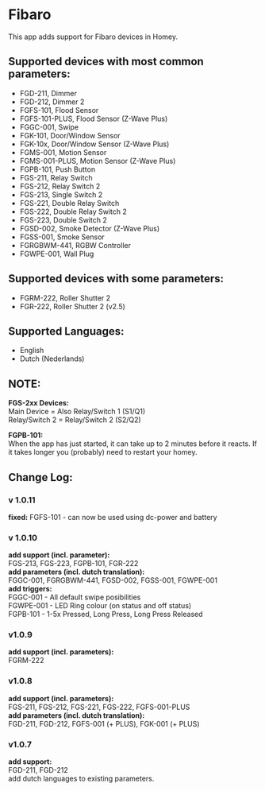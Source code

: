 # Fibaro
This app adds support for Fibaro devices in Homey.

## Supported devices with most common parameters:
* FGD-211, Dimmer
* FGD-212, Dimmer 2
* FGFS-101, Flood Sensor
* FGFS-101-PLUS, Flood Sensor (Z-Wave Plus)
* FGGC-001, Swipe
* FGK-101, Door/Window Sensor
* FGK-10x, Door/Window Sensor (Z-Wave Plus)
* FGMS-001, Motion Sensor
* FGMS-001-PLUS, Motion Sensor (Z-Wave Plus)
* FGPB-101, Push Button
* FGS-211, Relay Switch
* FGS-212, Relay Switch 2
* FGS-213, Single Switch 2
* FGS-221, Double Relay Switch
* FGS-222, Double Relay Switch 2
* FGS-223, Double Switch 2
* FGSD-002, Smoke Detector (Z-Wave Plus)
* FGSS-001, Smoke Sensor
* FGRGBWM-441, RGBW Controller
* FGWPE-001, Wall Plug

## Supported devices with some parameters:
* FGRM-222, Roller Shutter 2
* FGR-222, Roller Shutter 2 (v2.5)

## Supported Languages:
* English
* Dutch (Nederlands)

## NOTE:
**FGS-2xx Devices:**  
Main Device = Also Relay/Switch 1 (S1/Q1)  
Relay/Switch 2 = Relay/Switch 2 (S2/Q2)

**FGPB-101:**  
When the app has just started, it can take up to 2 minutes before it reacts.
If it takes longer you (probably) need to restart your homey.

## Change Log:
### v 1.0.11
**fixed:**
FGFS-101 - can now be used using dc-power and battery

### v 1.0.10
**add support (incl. parameter):**  
FGS-213, FGS-223, FGPB-101, FGR-222  
**add parameters (incl. dutch translation):**  
FGGC-001, FGRGBWM-441, FGSD-002, FGSS-001, FGWPE-001  
**add triggers:**  
FGGC-001 - All default swipe posibilities  
FGWPE-001 - LED Ring colour (on status and off status)  
FGPB-101 - 1-5x Pressed, Long Press, Long Press Released

### v1.0.9
**add support (incl. parameters):**  
FGRM-222

### v1.0.8
**add support (incl. parameters):**  
FGS-211, FGS-212, FGS-221, FGS-222, FGFS-001-PLUS  
**add parameters (incl. dutch translation):**  
FGD-211, FGD-212, FGFS-001 (+ PLUS), FGK-001 (+ PLUS)

### v1.0.7
**add support:**  
FGD-211, FGD-212  
add dutch languages to existing parameters.  
